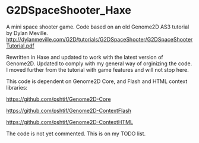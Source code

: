 G2DSpaceShooter_Haxe
====================

A mini space shooter game.
Code based on an old Genome2D AS3 tutorial by Dylan Meville.
http://dylanmeville.com/G2D/tutorials/G2DSpaceShooter/G2DSpaceShooterTutorial.pdf

Rewritten in Haxe and updated to work with the latest version of Genome2D.
Updated to comply with my general way of orginizing the code.
I moved further from the tutorial with game features and will not stop here.

This code is dependent on Genome2D Core, and Flash and HTML context libraries:

https://github.com/pshtif/Genome2D-Core

https://github.com/pshtif/Genome2D-ContextFlash

https://github.com/pshtif/Genome2D-ContextHTML

The code is not yet commented. This is on my TODO list.
